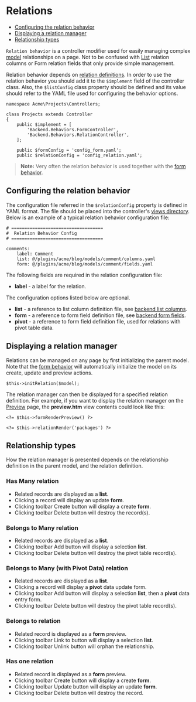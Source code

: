 # Relations

- [Configuring the relation behavior](#configuring-relation)
- [Displaying a relation manager](#relation-display)
- [Relationship types](#relationship-types)

`Relation behavior` is a controller modifier used for easily managing complex [model](../database/model) relationships on a page. Not to be confused with [List](lists#column-types) relation columns or Form relation fields that only provide simple management. 

Relation behavior depends on [relation definitions](#relation-definitions). In order to use the relation behavior you should add it to the `$implement` field of the controller class. Also, the `$listConfig` class property should be defined and its value should refer to the YAML file used for configuring the behavior options.

    namespace Acme\Projects\Controllers;

    class Projects extends Controller
    {
        public $implement = [
            'Backend.Behaviors.FormController',
            'Backend.Behaviors.RelationController',
        ];

        public $formConfig = 'config_form.yaml';
        public $relationConfig = 'config_relation.yaml';

> **Note:** Very often the relation behavior is used together with the [form behavior](form).

<a name="configuring-relation" class="anchor" href="#configuring-relation"></a>
## Configuring the relation behavior

The configuration file referred in the `$relationConfig` property is defined in YAML format. The file should be placed into the controller's [views directory](controllers-views-ajax/#introduction). Below is an example of a typical relation behavior configuration file:

    # ===================================
    #  Relation Behavior Config
    # ===================================

    comments:
        label: Comment
        list: @/plugins/acme/blog/models/comment/columns.yaml
        form: @/plugins/acme/blog/models/comment/fields.yaml

The following fields are required in the relation configuration file:

* **label** - a label for the relation.

The configuration options listed below are optional. 

* **list** - a reference to list column definition file, see [backend list columns](lists#list-columns).
* **form** - a reference to form field definition file, see [backend form fields](forms#form-fields).
* **pivot** - a reference to form field definition file, used for relations with pivot table data.

<a name="relation-display" class="anchor" href="#relation-display"></a>
## Displaying a relation manager

Relations can be managed on any page by first initializing the parent model. Note that the [form behavior](forms) will automatically initialize the model on its create, update and preview actions.

    $this->initRelation($model);

The relation manager can then be displayed for a specified relation definition. For example, if you want to display the relation manager on the [Preview](forms#form-preview-view) page, the **preview.htm** view contents could look like this:

    <?= $this->formRenderPreview() ?>

    <?= $this->relationRender('packages') ?>

<a name="relationship-types" class="anchor" href="#relationship-types"></a>
## Relationship types

How the relation manager is presented depends on the relationship definition in the parent model, and the relation definition.

<a name="has-many" class="anchor" href="#has-many"></a>
### Has Many relation

* Related records are displayed as a **list**.
* Clicking a record will display an update **form**.
* Clicking toolbar Create button will display a create **form**.
* Clicking toolbar Delete button will destroy the record(s).

<a name="belongs-to-many" class="anchor" href="#belongs-to-many"></a>
### Belongs to Many relation

* Related records are displayed as a **list**.
* Clicking toolbar Add button will display a selection **list**.
* Clicking toolbar Delete button will destroy the pivot table record(s).

<a name="belongs-to-many-pivot" class="anchor" href="#belongs-to-many-pivot"></a>
### Belongs to Many (with Pivot Data) relation

* Related records are displayed as a **list**.
* Clicking a record will display a **pivot** data update form.
* Clicking toolbar Add button will display a selection **list**, then a **pivot** data entry form.
* Clicking toolbar Delete button will destroy the pivot table record(s).

<a name="belongs-to" class="anchor" href="#belongs-to"></a>
### Belongs to relation

* Related record is displayed as a **form** preview.
* Clicking toolbar Link to button will display a selection **list**.
* Clicking toolbar Unlink button will orphan the relationship.

<a name="has-one" class="anchor" href="#has-one"></a>
### Has one relation

* Related record is displayed as a **form** preview.
* Clicking toolbar Create button will display a create **form**.
* Clicking toolbar Update button will display an update **form**.
* Clicking toolbar Delete button will destroy the record.